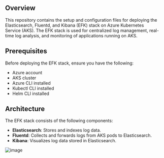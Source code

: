## Overview

This repository contains the setup and configuration files for deploying the Elasticsearch, Fluentd, and Kibana (EFK) stack on Azure Kubernetes Service (AKS). The EFK stack is used for centralized log management, real-time log analysis, and monitoring of applications running on AKS.

## Prerequisites

Before deploying the EFK stack, ensure you have the following:
- Azure account
- AKS cluster
- Azure CLI installed
- Kubectl CLI installed
- Helm CLI installed

## Architecture

The EFK stack consists of the following components:

- **Elasticsearch**: Stores and indexes log data.
- **Fluentd**: Collects and forwards logs from AKS pods to Elasticsearch.
- **Kibana**: Visualizes log data stored in Elasticsearch.


![image](https://github.com/darksaber8888/efkstack/assets/165632097/8812a720-cafc-4422-8125-05193e36ca64)
